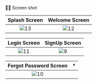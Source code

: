 📸📸 Screen shot

Splash Screen             |  Welcome Screen
:-------------------------:|:-------------------------:
![13](https://user-images.githubusercontent.com/77027841/220666962-b2dad9c7-257b-40d1-b3b8-2fd7d271c428.jpeg)  |  ![12](https://user-images.githubusercontent.com/77027841/220667167-2b73e1d6-06f2-4c8e-84dd-513bfa294856.jpeg)

Login Screen             |  SignUp Screen
:-------------------------:|:-------------------------:
![11](https://user-images.githubusercontent.com/77027841/220667614-c6e7c11f-7f8e-4ce6-b922-700a57f85cec.jpeg) |  ![9](https://user-images.githubusercontent.com/77027841/220667664-1e0a0305-99e7-4477-ac75-5a744f42efc5.jpeg)


Forgot Password Screen      | *       
:-------------------------:|:-------------------------:
![10](https://user-images.githubusercontent.com/77027841/220668122-f13eb3ee-a74e-48de-96c6-4aab0f9b5bd5.jpeg) |  
